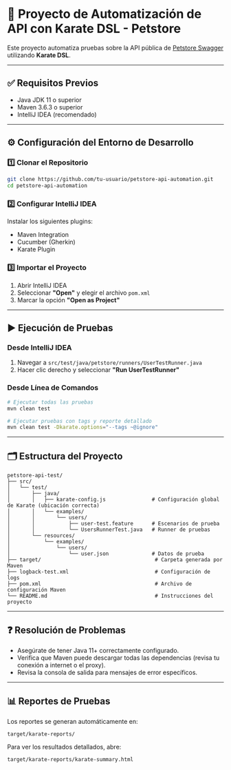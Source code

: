 # 🧪 Proyecto de Automatización de API con Karate DSL - Petstore

Este proyecto automatiza pruebas sobre la API pública de [Petstore Swagger](https://petstore.swagger.io/) utilizando **Karate DSL**.

---

## ✅ Requisitos Previos

- Java JDK 11 o superior  
- Maven 3.6.3 o superior  
- IntelliJ IDEA (recomendado)

---

## ⚙️ Configuración del Entorno de Desarrollo

### 1️⃣ Clonar el Repositorio

```bash
git clone https://github.com/tu-usuario/petstore-api-automation.git
cd petstore-api-automation
```

### 2️⃣ Configurar IntelliJ IDEA

Instalar los siguientes plugins:

- Maven Integration  
- Cucumber (Gherkin)  
- Karate Plugin

### 3️⃣ Importar el Proyecto

1. Abrir IntelliJ IDEA  
2. Seleccionar **"Open"** y elegir el archivo `pom.xml`  
3. Marcar la opción **"Open as Project"**

---

## ▶️ Ejecución de Pruebas

### Desde IntelliJ IDEA

1. Navegar a `src/test/java/petstore/runners/UserTestRunner.java`  
2. Hacer clic derecho y seleccionar **"Run UserTestRunner"**

### Desde Línea de Comandos

```bash
# Ejecutar todas las pruebas
mvn clean test

# Ejecutar pruebas con tags y reporte detallado
mvn clean test -Dkarate.options="--tags ~@ignore"
```

---

## 🗂️ Estructura del Proyecto

```
petstore-api-test/
├── src/
│   └── test/
│       ├── java/
│       │   ├── karate-config.js               # Configuración global de Karate (ubicación correcta)
│       │   └── examples/
│       │       └── users/
│       │           ├── user-test.feature      # Escenarios de prueba
│       │           └── UsersRunnerTest.java   # Runner de pruebas
│       └── resources/
│           └── examples/
│               └── users/
│                   └── user.json              # Datos de prueba
├── target/                                     # Carpeta generada por Maven
├── logback-test.xml                            # Configuración de logs
├── pom.xml                                     # Archivo de configuración Maven
└── README.md                                   # Instrucciones del proyecto

```

---

## ❓ Resolución de Problemas

- Asegúrate de tener Java 11+ correctamente configurado.
- Verifica que Maven puede descargar todas las dependencias (revisa tu conexión a internet o el proxy).
- Revisa la consola de salida para mensajes de error específicos.

---

## 📊 Reportes de Pruebas

Los reportes se generan automáticamente en:

```
target/karate-reports/
```

Para ver los resultados detallados, abre:

```
target/karate-reports/karate-summary.html
```
